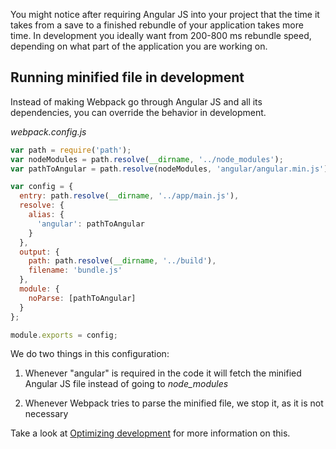You might notice after requiring Angular JS into your project that the time it takes from a save to a finished rebundle of your application takes more time. In development you ideally want from 200-800 ms rebundle speed, depending on what part of the application you are working on.

## Running minified file in development
Instead of making Webpack go through Angular JS and all its dependencies, you can override the behavior in development.

*webpack.config.js*
```javascript
var path = require('path');
var nodeModules = path.resolve(__dirname, '../node_modules');
var pathToAngular = path.resolve(nodeModules, 'angular/angular.min.js');

var config = {
  entry: path.resolve(__dirname, '../app/main.js'),
  resolve: {
    alias: {
      'angular': pathToAngular
    }
  },
  output: {
    path: path.resolve(__dirname, '../build'),
    filename: 'bundle.js'
  },
  module: {
    noParse: [pathToAngular]
  }
};

module.exports = config;
```
We do two things in this configuration:

1. Whenever "angular" is required in the code it will fetch the minified Angular JS file instead of going to *node_modules*

2. Whenever Webpack tries to parse the minified file, we stop it, as it is not necessary

Take a look at [Optimizing development](Optimizing-development) for more information on this.